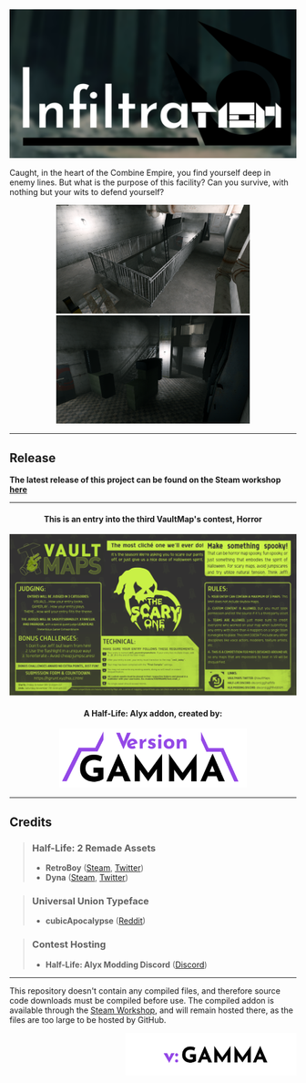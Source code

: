 <div align="center"><img src="docs/icon.png"></img></div>

Caught, in the heart of the Combine Empire, you find yourself deep in enemy lines. But what is the purpose of this facility? Can you survive, with nothing but your wits to defend yourself?

<p align="center">
  <img src="docs/img1.png" width="340" />
  <!-- <img src="docs/img2.png" width="290" /> -->
  <img src="docs/img3.png" width="340" />
</p>

---
## Release
**The latest release of this project can be found on the Steam workshop [here](https://steamcommunity.com/sharedfiles/filedetails/?id=2279547474)**

---
<h4 align="center">This is an entry into the third VaultMap's contest, Horror</h4>

![compcard](docs/compcard.png)

<h4 align="center">A Half-Life: Alyx addon, created by:</h4>

<div align="center"><img width="330" src="docs/logo.png"></img></div>

---

## Credits

> ### Half-Life: 2 Remade Assets
>* **RetroBoy** ([Steam](https://steamcommunity.com/id/0more), [Twitter](https://twitter.com/retroboyart))
>* **Dyna** ([Steam](https://steamcommunity.com/id/dynacorp),  [Twitter](https://twitter.com/npc_dyna))

>### Universal Union Typeface
>* **cubicApocalypse** ([Reddit](https://www.reddit.com/user/cubicApocalypse/))

>### Contest Hosting
>* **Half-Life: Alyx Modding Discord** ([Discord](discord.gg/Mh43DGM))

---

This repository doesn't contain any compiled files, and therefore source code downloads must be compiled before use. The compiled addon is available through the [Steam Workshop](https://steamcommunity.com/sharedfiles/filedetails/?id=2279547474), and will remain hosted there, as the files are too large to be hosted by GitHub. 



<img align="right" width="300" height="75" src="docs/wmark.png"></img>

